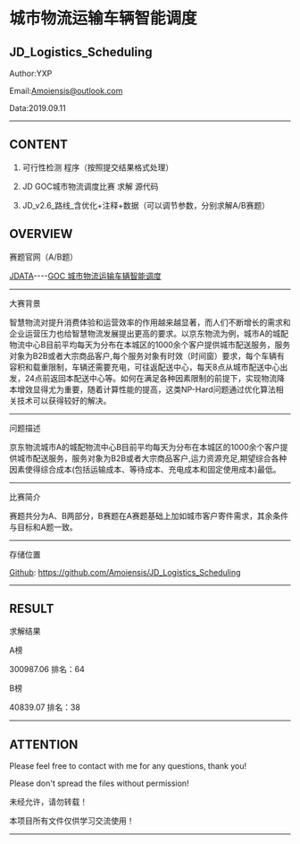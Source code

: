 城市物流运输车辆智能调度
======================================================================
JD_Logistics_Scheduling
---------------------------------------

Author:YXP

Email:Amoiensis@outlook.com

Data:2019.09.11
***************************************

CONTENT
---------------------------------------
1. 可行性检测 程序（按照提交结果格式处理）

2. JD GOC城市物流调度比赛 求解 源代码

3. JD_v2.6_路线_含优化+注释+数据（可以调节参数，分别求解A/B赛题）

OVERVIEW
---------------------------------------
赛题官网（A/B题）

[JDATA](https://jdata.jd.com/index.html)----[GOC 城市物流运输车辆智能调度](https://jdata.jd.com/html/detail.html?id=5)

***********************************************************************
大赛背景

智慧物流对提升消费体验和运营效率的作用越来越显著，而人们不断增长的需求和企业运营压力也给智慧物流发展提出更高的要求。以京东物流为例，城市A的城配物流中心B目前平均每天为分布在本城区的1000余个客户提供城市配送服务，服务对象为B2B或者大宗商品客户,每个服务对象有时效（时间窗）要求，每个车辆有容积和载重限制，车辆还需要充电，可往返配送中心，每天8点从城市配送中心出发，24点前返回本配送中心等。如何在满足各种因素限制的前提下，实现物流降本增效显得尤为重要，随着计算性能的提高，这类NP-Hard问题通过优化算法相关技术可以获得较好的解决。

***********************************************************************
问题描述

京东物流城市A的城配物流中心B目前平均每天为分布在本城区的1000余个客户提供城市配送服务，服务对象为B2B或者大宗商品客户,运力资源充足,期望综合各种因素使得综合成本(包括运输成本、等待成本、充电成本和固定使用成本)最低。

***********************************************************************
比赛简介

赛题共分为A、B两部分，B赛题在A赛题基础上加如城市客户寄件需求，其余条件与目标和A题一致。

***********************************************************************
存储位置

[Github](https://github.com/Amoiensis/JD_Logistics_Scheduling): https://github.com/Amoiensis/JD_Logistics_Scheduling

************************************************************************

RESULT
---------------------------------------
求解结果

A榜

300987.06  排名：64

B榜

40839.07   排名：38

***************************************

ATTENTION
---------------------------------------
Please feel free to contact with me for any questions, thank you!

Please don't spread the files without permission!

未经允许，请勿转载！

本项目所有文件仅供学习交流使用！
************************************************************************
